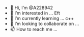 - 👋 Hi, I’m @A228942
- 👀 I’m interested in ... Eft
- 🌱 I’m currently learning ... c++
- 💞️ I’m looking to collaborate on ...
- 📫 How to reach me ...

<!---
A228942/A228942 is a ✨ special ✨ repository because its `README.md` (this file) appears on your GitHub profile.
You can click the Preview link to take a look at your changes.
--->
